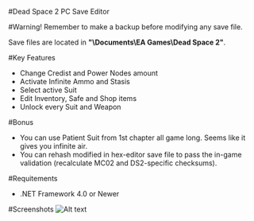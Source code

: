 ﻿#Dead Space 2 PC Save Editor

#Warning!
Remember to make a backup before modifying any save file.

Save files are located in **"\Documents\EA Games\Dead Space 2"**.

#Key Features
* Change Credist and Power Nodes amount
* Activate Infinite Ammo and Stasis
* Select active Suit
* Edit Inventory, Safe and Shop items
* Unlock every Suit and Weapon

#Bonus
* You can use Patient Suit from 1st chapter all game long. Seems like it gives you infinite air.
* You can rehash modified in hex-editor save file to pass the in-game validation (recalculate MC02 and DS2-specific checksums).

#Requitements
* .NET Framework 4.0 or Newer

#Screenshots
![Alt text](/relative/path/to/img.jpg?raw=true "Optional Title")